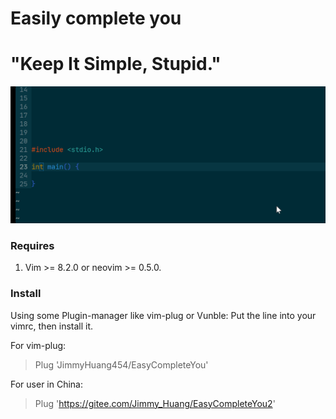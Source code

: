 # Easily complete you

# "Keep It Simple, Stupid."

![image](https://github.com/JimmyHuang454/ECY_exe/raw/master/ECY_img/1.gif)

### Requires

1. Vim >= 8.2.0 or neovim >= 0.5.0.

### Install

Using some Plugin-manager like vim-plug or Vunble:
Put the line into your vimrc, then install it.

For vim-plug:

> Plug 'JimmyHuang454/EasyCompleteYou'

For user in China:

> Plug 'https://gitee.com/Jimmy_Huang/EasyCompleteYou2'
